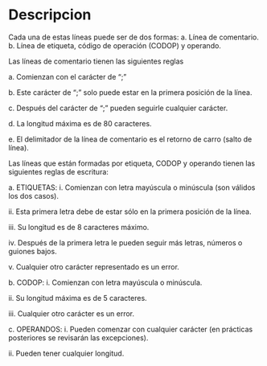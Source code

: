 # Descripcion

Cada una de estas líneas puede ser de dos 
formas: 
a. Línea de comentario. 
b. Línea de etiqueta, código de operación (CODOP) y operando. 

Las líneas de comentario tienen las siguientes reglas 

a. Comienzan con el carácter de “;” 

b. Este carácter de “;” solo puede estar en la primera posición de la línea. 

c. Después del carácter de “;” pueden seguirle cualquier carácter. 

d. La longitud máxima es de 80 caracteres. 

e. El delimitador de la línea de comentario es el retorno de carro (salto de 
línea).


Las líneas que están formadas por etiqueta, CODOP y operando tienen las siguientes 
reglas de escritura: 

a. ETIQUETAS: 
i. Comienzan con letra mayúscula o minúscula (son válidos los dos 
casos).

ii. Esta primera letra debe de estar sólo en la primera posición de la 
línea.

iii. Su longitud es de 8 caracteres máximo. 

iv. Después de la primera letra le pueden seguir más letras, números 
o guiones bajos. 

v. Cualquier otro carácter representado es un error.

b. CODOP: 
i. Comienzan con letra mayúscula o minúscula. 

ii. Su longitud máxima es de 5 caracteres. 

iii. Cualquier otro carácter es un error. 

c. OPERANDOS: 
i. Pueden comenzar con cualquier carácter (en prácticas posteriores se revisarán las excepciones). 

ii. Pueden tener cualquier longitud. 
